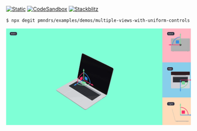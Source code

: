 [![Static](https://img.shields.io/badge/demo-%23646CFF.svg?logo=html5&logoColor=white)](https://pmndrs.github.io/examples/multiple-views-with-uniform-controls)
[![CodeSandbox](https://img.shields.io/badge/codesandbox-040404?logo=codesandbox&logoColor=DBDBDB)](https://codesandbox.io/s/github/pmndrs/examples/tree/main/demos/multiple-views-with-uniform-controls)
[![Stackblitz](https://img.shields.io/badge/stackblitz-fff?logo=Stackblitz&logoColor=1389FD)](https://stackblitz.com/github/pmndrs/examples/tree/main/demos/multiple-views-with-uniform-controls)

```sh
$ npx degit pmndrs/examples/demos/multiple-views-with-uniform-controls
```

![](thumbnail.webp)
